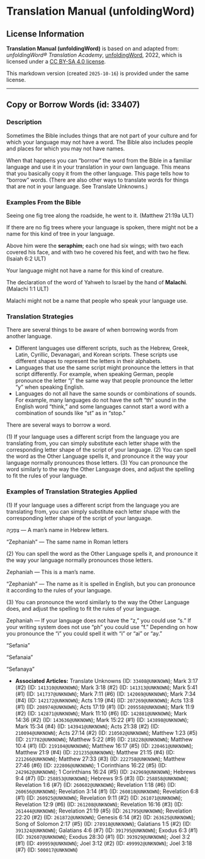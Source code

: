 # Translation Manual (unfoldingWord)

## License Information

**Translation Manual (unfoldingWord)** is based on and adapted from: _unfoldingWord® Translation Academy_, [unfoldingWord](https://unfoldingword.org/utw), 2022, which is licensed under a [CC BY-SA 4.0 license](https://creativecommons.org/licenses/by-sa/4.0/legalcode.en).

This markdown version (created `2025-10-16`) is provided under the same license.



--------------------------------

## Copy or Borrow Words (id: 33407)

### Description

Sometimes the Bible includes things that are not part of your culture and for which your language may not have a word. The Bible also includes people and places for which you may not have names.

When that happens you can “borrow” the word from the Bible in a familiar language and use it in your translation in your own language. This means that you basically copy it from the other language. This page tells how to “borrow” words. (There are also other ways to translate words for things that are not in your language. See Translate Unknowns.)

### Examples From the Bible

Seeing one fig tree along the roadside, he went to it. (Matthew 21:19a ULT)

If there are no fig trees where your language is spoken, there might not be a name for this kind of tree in your language.

Above him were the **seraphim**; each one had six wings; with two each covered his face, and with two he covered his feet, and with two he flew. (Isaiah 6:2 ULT)

Your language might not have a name for this kind of creature.

The declaration of the word of Yahweh to Israel by the hand of **Malachi**. (Malachi 1:1 ULT)

Malachi might not be a name that people who speak your language use.

### Translation Strategies

There are several things to be aware of when borrowing words from another language.

* Different languages use different scripts, such as the Hebrew, Greek, Latin, Cyrillic, Devanagari, and Korean scripts. These scripts use different shapes to represent the letters in their alphabets.
* Languages that use the same script might pronounce the letters in that script differently. For example, when speaking German, people pronounce the letter “j” the same way that people pronounce the letter “y” when speaking English.
* Languages do not all have the same sounds or combinations of sounds. For example, many languages do not have the soft “th” sound in the English word “think,” and some languages cannot start a word with a combination of sounds like “st” as in “stop.”

There are several ways to borrow a word.

(1\) If your language uses a different script from the language you are translating from, you can simply substitute each letter shape with the corresponding letter shape of the script of your language. (2\) You can spell the word as the Other Language spells it, and pronounce it the way your language normally pronounces those letters. (3\) You can pronounce the word similarly to the way the Other Language does, and adjust the spelling to fit the rules of your language.

### Examples of Translation Strategies Applied

(1\) If your language uses a different script from the language you are translating from, you can simply substitute each letter shape with the corresponding letter shape of the script of your language.

צְפַנְיָ֤ה — A man’s name in Hebrew letters.

“Zephaniah” — The same name in Roman letters

(2\) You can spell the word as the Other Language spells it, and pronounce it the way your language normally pronounces those letters.

Zephaniah — This is a man’s name.

“Zephaniah” — The name as it is spelled in English, but you can pronounce it according to the rules of your language.

(3\) You can pronounce the word similarly to the way the Other Language does, and adjust the spelling to fit the rules of your language.

Zephaniah — If your language does not have the “z,” you could use “s.” If your writing system does not use “ph” you could use “f.” Depending on how you pronounce the “i” you could spell it with “i” or “ai” or “ay.”

“Sefania”

“Sefanaia”

“Sefanaya”

* **Associated Articles:** Translate Unknowns (ID: `33408@UNKNOWN`); Mark 3:17 (#2) (ID: `141310@UNKNOWN`); Mark 3:18 (#2) (ID: `141313@UNKNOWN`); Mark 5:41 (#1) (ID: `141737@UNKNOWN`); Mark 7:11 (#6) (ID: `142069@UNKNOWN`); Mark 7:34 (#4) (ID: `142172@UNKNOWN`); Acts 1:19 (#4) (ID: `207269@UNKNOWN`); Acts 13:8 (#1) (ID: `208974@UNKNOWN`); Acts 17:19 (#1) (ID: `209558@UNKNOWN`); Mark 11:9 (#2) (ID: `142871@UNKNOWN`); Mark 11:10 (#6) (ID: `142881@UNKNOWN`); Mark 14:36 (#2) (ID: `143636@UNKNOWN`); Mark 15:22 (#1) (ID: `143898@UNKNOWN`); Mark 15:34 (#4) (ID: `143941@UNKNOWN`); Acts 21:38 (#2) (ID: `210094@UNKNOWN`); Acts 27:14 (#2) (ID: `210502@UNKNOWN`); Matthew 1:23 (#5) (ID: `217782@UNKNOWN`); Matthew 5:22 (#9) (ID: `218228@UNKNOWN`); Matthew 10:4 (#1) (ID: `219104@UNKNOWN`); Matthew 16:17 (#5) (ID: `220461@UNKNOWN`); Matthew 21:9 (#4) (ID: `221235@UNKNOWN`); Matthew 21:15 (#4) (ID: `221266@UNKNOWN`); Matthew 27:33 (#3) (ID: `222758@UNKNOWN`); Matthew 27:46 (#6) (ID: `222806@UNKNOWN`); 1 Corinthians 16:22 (#5) (ID: `242962@UNKNOWN`); 1 Corinthians 16:24 (#5) (ID: `242969@UNKNOWN`); Hebrews 9:4 (#7) (ID: `258853@UNKNOWN`); Hebrews 9:5 (#3) (ID: `258858@UNKNOWN`); Revelation 1:6 (#7) (ID: `260602@UNKNOWN`); Revelation 1:18 (#6) (ID: `260656@UNKNOWN`); Revelation 3:14 (#1) (ID: `260818@UNKNOWN`); Revelation 6:8 (#1) (ID: `260925@UNKNOWN`); Revelation 9:11 (#2) (ID: `261071@UNKNOWN`); Revelation 12:9 (#6) (ID: `261208@UNKNOWN`); Revelation 16:16 (#3) (ID: `261444@UNKNOWN`); Revelation 21:19 (#5) (ID: `261795@UNKNOWN`); Revelation 22:20 (#2) (ID: `261872@UNKNOWN`); Genesis 6:14 (#2) (ID: `263625@UNKNOWN`); Song of Solomon 2:17 (#5) (ID: `278918@UNKNOWN`); Galatians 1:5 (#2) (ID: `391324@UNKNOWN`); Galatians 4:6 (#7) (ID: `391795@UNKNOWN`); Exodus 6:3 (#1) (ID: `392607@UNKNOWN`); Exodus 28:30 (#1) (ID: `393929@UNKNOWN`); Joel 3:2 (#1) (ID: `499959@UNKNOWN`); Joel 3:12 (#2) (ID: `499992@UNKNOWN`); Joel 3:18 (#7) (ID: `500017@UNKNOWN`)

